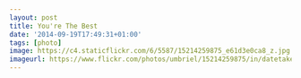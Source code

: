 ```yaml
---
layout: post
title: You're The Best
date: '2014-09-19T17:49:31+01:00'
tags: [photo]
image: https://c4.staticflickr.com/6/5587/15214259875_e61d3e0ca8_z.jpg
imageurl: https://www.flickr.com/photos/umbriel/15214259875/in/datetaken-public/
---
```

